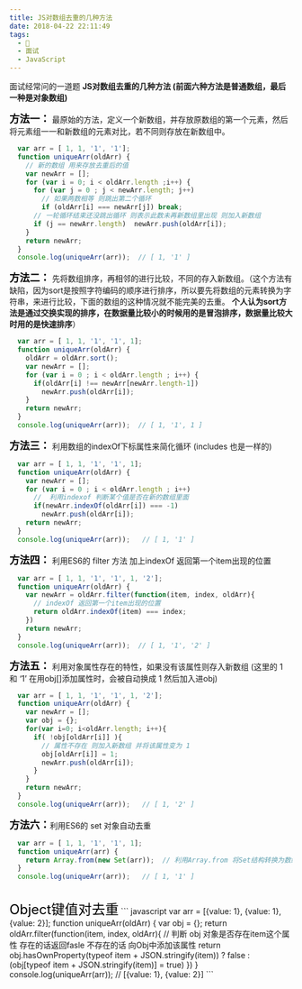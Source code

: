 ```yaml
---
title: JS对数组去重的几种方法
date: 2018-04-22 22:11:49
tags:
  - 🌝 
  - 面试
  - JavaScript
---
```


面试经常问的一道题
**JS对数组去重的几种方法 (前面六种方法是普通数组，最后一种是对象数组)**


<!-- more -->
<font color=black size=4>**方法一：**</font> 最原始的方法，定义一个新数组，并存放原数组的第一个元素，然后将元素组一一和新数组的元素对比，若不同则存放在新数组中。
``` javascript 
  var arr = [ 1, 1, '1', '1'];
  function uniqueArr(oldArr) {
    // 新的数组 用来存放去重后的值
    var newArr = [];  
    for (var i = 0; i < oldArr.length ;i++) {
      for (var j = 0 ; j < newArr.length; j++) 
        // 如果两数相等 则跳出第二个循环
        if (oldArr[i] === newArr[j]) break; 
      // 一轮循环结束还没跳出循环 则表示此数未再新数组里出现 则加入新数组 
      if (j == newArr.length)  newArr.push(oldArr[i]);   
    }
    return newArr;
  }
  console.log(uniqueArr(arr));  // [ 1, '1' ]
```

<font color=black size=4>**方法二：**</font> 先将数组排序，再相邻的进行比较，不同的存入新数组。（这个方法有缺陷，因为sort是按照字符编码的顺序进行排序，所以要先将数组的元素转换为字符串，来进行比较，下面的数组的这种情况就不能完美的去重。 **个人认为sort方法是通过交换实现的排序，在数据量比较小的时候用的是冒泡排序，数据量比较大时用的是快速排序**）
``` javascript
  var arr = [ 1, 1, '1', '1', 1];
  function uniqueArr(oldArr) {
    oldArr = oldArr.sort(); 
    var newArr = [];
    for (var i = 0 ; i < oldArr.length ; i++) {
      if(oldArr[i] !== newArr[newArr.length-1])
        newArr.push(oldArr[i]);
    }
    return newArr;
  }
  console.log(uniqueArr(arr));  // [ 1, '1', 1 ]
```

<font color=black size=4>**方法三：**</font> 利用数组的indexOf下标属性来简化循环 (includes 也是一样的)
``` javascript
  var arr = [ 1, 1, '1', '1', 1];
  function uniqueArr(oldArr) {
    var newArr = [];
    for (var i = 0 ; i < oldArr.length ; i++) 
      //  利用indexof 判断某个值是否在新的数组里面
      if(newArr.indexOf(oldArr[i]) === -1) 
        newArr.push(oldArr[i]);
    return newArr;
  }
  console.log(uniqueArr(arr));   // [ 1, '1' ]
```

<font color=black size=4>**方法四：**</font> 利用ES6的 filter 方法 加上indexOf 返回第一个item出现的位置
``` javascript
  var arr = [ 1, 1, '1', '1', 1, '2'];
  function uniqueArr(oldArr) {
    var newArr = oldArr.filter(function(item, index, oldArr){
      // indexOf 返回第一个item出现的位置 
      return oldArr.indexOf(item) === index;
    })
    return newArr;
  }
  console.log(uniqueArr(arr));  // [ 1, '1', '2' ]
```

<font color=black size=4>**方法五：**</font> 利用对象属性存在的特性，如果没有该属性则存入新数组 (这里的 1 和 ‘1’ 在用obj[]添加属性时，会被自动换成 1 然后加入进obj)
``` javascript 
  var arr = [ 1, 1, '1', '1', 1, '2'];
  function uniqueArr(oldArr) {
    var newArr = [];
    var obj = {};
    for(var i=0; i<oldArr.length; i++){
      if( !obj[oldArr[i]] ){
        // 属性不存在 则加入新数组 并将该属性变为 1
        obj[oldArr[i]] = 1;
        newArr.push(oldArr[i]);
      }
    } 
    return newArr;
  }
  console.log(uniqueArr(arr));   // [ 1, '2' ]
```

<font color=black size=4>**方法六：**</font>利用ES6的 set 对象自动去重
``` javascript
  var arr = [ 1, 1, '1', '1', 1];
  function uniqueArr(arr) {
    return Array.from(new Set(arr));  // 利用Array.from 将Set结构转换为数组
  }
  console.log(uniqueArr(arr));   // [ 1, '1' ]
```

<br>
<font color=black size=5>Object键值对去重</font>
``` javascript 
  var arr = [{value: 1}, {value: 1}, {value: 2}];
  function uniqueArr(oldArr) {
    var obj = {};
    return oldArr.filter(function(item, index, oldArr){
      // 判断 obj 对象是否存在item这个属性  存在的话返回fasle 不存在的话 向Obj中添加该属性
      return obj.hasOwnProperty(typeof item + JSON.stringify(item)) ? false : (obj[typeof item + JSON.stringify(item)] = true)
    })
  }
  console.log(uniqueArr(arr));   // [{value: 1}, {value: 2}]
```
